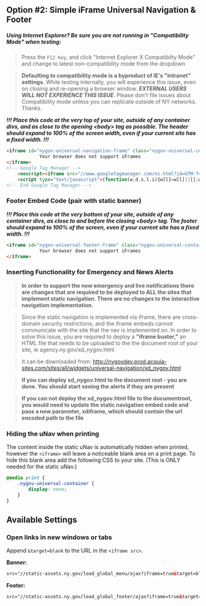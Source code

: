 ## Option #2: Simple iFrame Universal Navigation & Footer

##### Using Internet Explorer? Be sure you are not running in "_Compatibility Mode_" when testing:
> Press the `F12 Key`, and click "Internet Explorer X Compatibilty Mode" and change to latest non-compatibility mode from the dropdown

> **Defaulting to compatibility mode is a byproduct of IE's "intranet" settings**. While testing internally, you will experience this issue, even on closing and re-opening a browser window. **_EXTERNAL USERS WILL NOT EXPERIENCE THIS ISSUE_**. Please don't file issues about Compatibility mode unless you can replicate outside of NY networks. Thanks.

___!!! Place this code at the very top of your site, outside of any container divs, and as close to the opening \<body\> tag as possible. The header should expand to 100% of the screen width, even if your current site has a fixed width. !!!___


```html
<iframe id="nygov-universal-navigation-frame" class="nygov-universal-container" width="100%" height="86px" src="//static-assets.ny.gov/load_global_menu/ajax?iframe=true" data-updated="2014-11-07 08:30" frameborder="0" style="border:none; overflow:hidden; width:100%; height:86px;" scrolling="no">
            Your browser does not support iFrames
</iframe>
<!-- Google Tag Manager -->
    <noscript><iframe src="//www.googletagmanager.com/ns.html?id=GTM-T4FP6H" height="0" width="0" style="display:none;visibility:hidden"></iframe></noscript>
    <script type="text/javascript">(function(w,d,s,l,i){w[l]=w[l]||[];w[l].push({'gtm.start':new Date().getTime(),event:'gtm.js'});var f=d.getElementsByTagName(s)[0];var j=d.createElement(s);var dl=l!='dataLayer'?'&l='+l:'';j.src='//www.googletagmanager.com/gtm.js?id='+i+dl;j.type='text/javascript';j.async=true;f.parentNode.insertBefore(j,f);})(window,document,'script','dataLayer','GTM-T4FP6H');</script>
<!-- End Google Tag Manager -->
```

### Footer Embed Code (pair with static banner)

 ___!!! Place this code at the very bottom of your site, outside of any container divs, as close to and before the closing \<body\> tag. The footer should expand to 100% of the screen, even if your current site has a fixed width. !!!___

```html
<iframe id="nygov-universal-footer-frame" class="nygov-universal-container" width="100%" height="200px" src="//static-assets.ny.gov/load_global_footer/ajax?iframe=true" data-updated="2014-11-07 08:30" frameborder="0" style="border:none; overflow:hidden; width:100%; height:200px;" scrolling="no">
            Your browser does not support iFrames
</iframe>
```

### Inserting Functionality for Emergency and News Alerts 
> **In order to support the new emergency and live notifications there are changes that are required to be deployed to ALL the sites that implement static navigation. There are no changes to the interactive navigation implementation.**

> Since the static navigation is implemented via iframe, there are cross-domain security restrictions, and the iframe embeds cannot communicate with the site that the nav is implemented on.  In order to solve this issue, you are required to deploy a **"iframe buster,"** an HTML file that needs to be uploaded to the the document root of your site, ie agency.ny.gov/xd_nygov.html

> It can be downloaded from: http://nygovdev.prod.acquia-sites.com/sites/all/widgets/universal-navigation/xd_nygov.html

> **If you can deploy xd_nygov.html to the document root - you are done. You should start seeing the alerts if they are present**

> **If you can not deploy the xd_nygov.html file to the documentroot, you would need to update the static navigation embed code and pass a new parameter, xdiframe, which should contain the url encoded path to the file**

### Hiding the uNav when printing

The content inside the static uNav is automatically hidden when printed, however the `<iframe>` will leave a noticeable blank area on a print page. To hide this blank area add the following CSS to your site. (This is ONLY needed for the static uNav.)

```css
@media print {
    .nygov-universal-container {
        display: none;
    }     
}
```

## Available Settings

### Open links in new windows or tabs

Append `&target=blank` to the URL in the `<iframe src>`.

**Banner:**

```html
src="//static-assets.ny.gov/load_global_menu/ajax?iframe=true&target=blank"
```

**Footer:**

```html
src="//static-assets.ny.gov/load_global_footer/ajax?iframe=true&target=blank"
```
